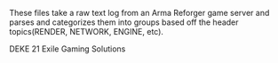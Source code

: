 These files take a raw text log from an Arma Reforger game server and parses and categorizes them
into groups based off the header topics(RENDER, NETWORK, ENGINE, etc).

DEKE 21
Exile Gaming Solutions
